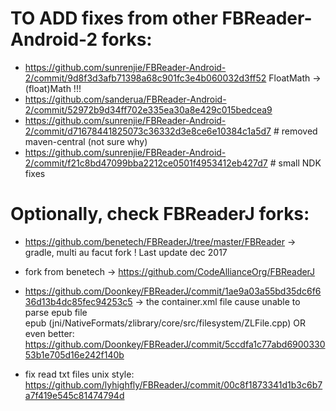 
# TO ADD fixes from other FBReader-Android-2 forks:
- https://github.com/sunrenjie/FBReader-Android-2/commit/9d8f3d3afb71398a68c901fc3e4b060032d3ff52 FloatMath -> (float)Math !!!
- https://github.com/sanderua/FBReader-Android-2/commit/52972b9d34ff702e335ea30a8e429c015bedcea9
- https://github.com/sunrenjie/FBReader-Android-2/commit/d71678441825073c36332d3e8ce6e10384c1a5d7 # removed maven-central (not sure why)
- https://github.com/sunrenjie/FBReader-Android-2/commit/f21c8bd47099bba2212ce0501f4953412eb427d7 # small NDK fixes

# Optionally, check FBReaderJ forks:
- https://github.com/benetech/FBReaderJ/tree/master/FBReader -> gradle, multi au facut fork ! Last update dec 2017
- fork from benetech -> https://github.com/CodeAllianceOrg/FBReaderJ

- https://github.com/Doonkey/FBReaderJ/commit/1ae9a03a55bd35dc6f636d13b4dc85fec94253c5 -> the container.xml file cause  unable to parse epub file     
epub (jni/NativeFormats/zlibrary/core/src/filesystem/ZLFile.cpp)
   OR even better: https://github.com/Doonkey/FBReaderJ/commit/5ccdfa1c77abd690033053b1e705d16e242f140b

- fix read txt files unix style: https://github.com/lyhighfly/FBReaderJ/commit/00c8f1873341d1b3c6b7a7f419e545c81474794d
